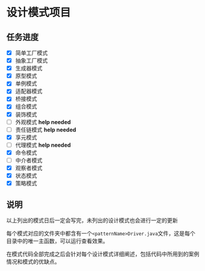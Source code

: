# 设计模式项目

## 任务进度

- [x] 简单工厂模式
- [x] 抽象工厂模式
- [x] 生成器模式
- [x] 原型模式
- [x] 单例模式
- [x] 适配器模式
- [x] 桥接模式
- [x] 组合模式
- [x] 装饰模式
- [ ] 外观模式 **help needed**
- [ ] 责任链模式 **help needed**
- [x] 享元模式
- [ ] 代理模式 **help needed**
- [x] 命令模式
- [ ] 中介者模式
- [x] 观察者模式
- [x] 状态模式
- [x] 策略模式

##  说明

以上列出的模式日后一定会写完，未列出的设计模式也会进行一定的更新

每个模式对应的文件夹中都含有一个`<patternName>Driver.java`文件，这是每个目录中的唯一主函数，可以运行查看效果。

在模式代码全部完成之后会针对每个设计模式详细阐述，包括代码中所用到的案例情况和模式的优缺点。
